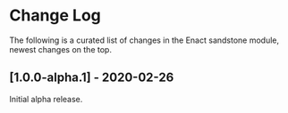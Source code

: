 # Change Log

The following is a curated list of changes in the Enact sandstone module, newest changes on the top.

## [1.0.0-alpha.1] - 2020-02-26

Initial alpha release.
